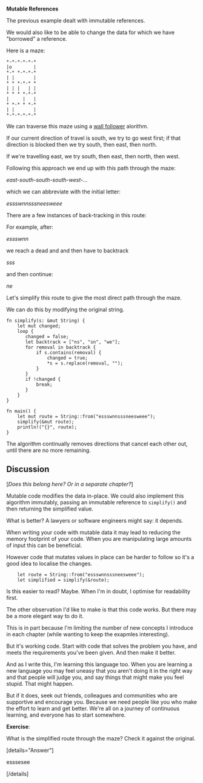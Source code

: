 **Mutable References**

The previous example dealt with immutable references.

We would also like to be able to change the data for which we have "borrowed" a reference.

Here is a maze:

```
*-*-*-*-*-*
|o        |
*-* *-*-*-*
| |       |
* * *-*-* *
| | |   | |
* * * *-*-*
|     |   |
* *-* * *-*
| |       |
*-*-*-*-*-*
```

We can traverse this maze using a [wall follower](https://en.wikipedia.org/wiki/Maze-solving_algorithm#Wall_follower) alorithm.

If our current direction of travel is south, we try to go west first; if that direction is blocked then we try south, then east, then north. 

If we're travelling east, we try south, then east, then north, then west. 

Following this approach we end up with this path through the maze:

*east-south-south-south-west-...*

which we can abbreviate with the initial letter:

*essswnnsssneesweee*

There are a few instances of back-tracking in this route:

For example, after:

*essswnn* 

we reach a dead and and then have to backtrack

*sss*

and then continue:

*ne*

Let's simplify this route to give the most direct path through the maze.

We can do this by modifying the original string.

```
fn simplify(s: &mut String) {
    let mut changed;
    loop {
       changed = false;
       let backtrack = ["ns", "sn", "we"];
       for removal in backtrack {
           if s.contains(removal) {
               changed = true;
               *s = s.replace(removal, "");
           }
       }
       if !changed {
           break;
       }
    }
}

fn main() {
    let mut route = String::from("essswnnsssneesweee");
    simplify(&mut route);
    println!("{}", route);
}
```

The algorithm continually removes directions that cancel each other out, until there are no more remaining.

## Discussion

[_Does this belong here? Or in a separate chapter?_]

Mutable code modifies the data in-place. We could also implement this algorithm immutably, passing an immutable reference to `simplify()` and then returning the simplified value.

What is better? A lawyers or software engineers might say: it depends.

When writing your code with mutable data it may lead to reducing the memory footprint of your code. When you are manipulating large amounts of input this can be beneficial.

However code that mutates values in place can be harder to follow so it's a good idea to localise the changes. 

```
    let route = String::from("essswnnsssneesweee");
    let simplified = simplify(&route);
```

Is this easier to read? Maybe. When I'm in doubt, I optimise for readability first.

The other observation I'd like to make is that this code works. But there may be a more elegant way to do it.

This is in part because I'm limiting the number of new concepts I introduce in each chapter (while wanting to keep the exapmles interesting). 

But it's working code. Start with code that solves the problem you have, and meets the requirements you've been given. And then make it better.

And as I write this, I'm learning this language too. When you are learning a new language you may feel uneasy that you aren't doing it in the right way and that people will judge you, and say things that might make you feel stupid. That might happen. 

But if it does, seek out friends, colleagues and communities who are supportive and encourage you.  Because we need people like you who make the effort to learn and get better. We're all on a journey of continuous learning, and everyone has to start somewhere.

**Exercise**:

What is the simplified route through the maze? Check it against the original.

[details="Answer"]

esssesee

[/details]





